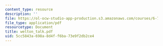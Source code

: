 ```yaml
---
content_type: resource
description: ''
file: https://ol-ocw-studio-app-production.s3.amazonaws.com/courses/6-780-semiconductor-manufacturing-spring-2003/5cc5843a698a8d4ff6ba73e9f2db2ce4_welton_talk.pdf
file_type: application/pdf
resourcetype: Document
title: welton_talk.pdf
uid: 5cc5843a-698a-8d4f-f6ba-73e9f2db2ce4
---
```

